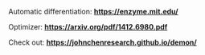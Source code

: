 

Automatic differentiation: **https://enzyme.mit.edu/**

Optimizer: **https://arxiv.org/pdf/1412.6980.pdf**

Check out: **https://johnchenresearch.github.io/demon/**


